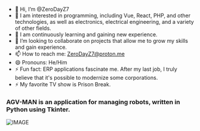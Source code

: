 - 👋 Hi, I’m @ZeroDayZ7
- 👀 I am interested in programming, including Vue, React, PHP, and other technologies, as well as electronics, electrical engineering, and a variety of other fields.
- 🌱 I am continuously learning and gaining new experience.
- 💞️ I’m looking to collaborate on projects that allow me to grow my skills and gain experience.
- 📫 How to reach me: ZeroDayZ7@proton.me
- 😄 Pronouns: He/Him
- ⚡ Fun fact: ERP applications fascinate me. After my last job, I truly believe that it's possible to modernize some corporations.
- ⚡ My favorite TV show is Prison Break.

  
### AGV-MAN is an application for managing robots, written in Python using Tkinter.
![IMAGE](https://i.ibb.co/ncXhXHD/20230220-124429-kopia.jpg)
